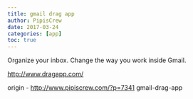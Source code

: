 ```yaml
---
title: gmail drag app
author: PipisCrew
date: 2017-03-24
categories: [app]
toc: true
---
```


Organize your inbox. Change the way you work inside Gmail.

http://www.dragapp.com/

origin - http://www.pipiscrew.com/?p=7341 gmail-drag-app